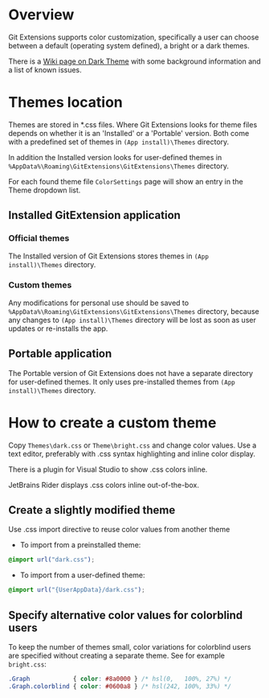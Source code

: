 ﻿# Overview

Git Extensions supports color customization, specifically a user can choose between
a default (operating system defined), a bright or a dark themes.

There is a [Wiki page on Dark Theme](https://github.com/jharajnish30/gitextensions-rkj/wiki/Dark-Theme)
with some background information and a list of known issues.

# Themes location

Themes are stored in *.css files. Where Git Extensions looks for theme files depends on whether it
is an 'Installed' or a 'Portable' version. Both come with a predefined set of themes in
`(App install)\Themes` directory.

In addition the Installed version looks for user-defined themes in
`%AppData%\Roaming\GitExtensions\GitExtensions\Themes` directory.

For each found theme file `ColorSettings` page will show an entry in the Theme dropdown list.

## Installed GitExtension application

### Official themes

The Installed version of Git Extensions stores themes in `(App install)\Themes` directory.

### Custom themes

Any modifications for personal use should be saved to
`%AppData%\Roaming\GitExtensions\GitExtensions\Themes` directory, because any changes to
`(App install)\Themes` directory will be lost as soon as user updates or re-installs the app.

## Portable application

The Portable version of Git Extensions does not have a separate directory for user-defined themes.
It only uses pre-installed themes from `(App install)\Themes` directory.

# How to create a custom theme

Copy `Themes\dark.css` or `Theme\bright.css` and change color values. Use a text editor, preferably
with .css syntax highlighting and inline color display.

There is a plugin for Visual Studio to show .css colors inline.

JetBrains Rider displays .css colors inline out-of-the-box.

## Create a slightly modified theme

Use .css import directive to reuse color values from another theme

- To import from a preinstalled theme:
```css
@import url("dark.css");
```

- To import from a user-defined theme:
```css
@import url("{UserAppData}/dark.css");
```

## Specify alternative color values for colorblind users

To keep the number of themes small, color variations for colorblind users are specified without
creating a separate theme. See for example `bright.css`:

```css
.Graph            { color: #8a0000 } /* hsl(0,   100%, 27%) */
.Graph.colorblind { color: #0600a8 } /* hsl(242, 100%, 33%) */
```
